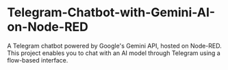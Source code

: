 # Telegram-Chatbot-with-Gemini-AI-on-Node-RED
A Telegram chatbot powered by Google's Gemini API, hosted on Node-RED. This project enables you to chat with an AI model through Telegram using a flow-based interface.
